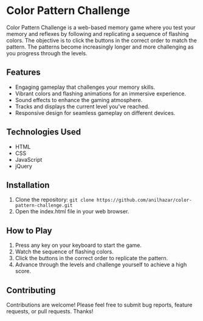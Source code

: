 # Color Pattern Challenge

Color Pattern Challenge is a web-based memory game where you test your memory and reflexes by following and replicating a sequence of flashing colors. The objective is to click the buttons in the correct order to match the pattern. The patterns become increasingly longer and more challenging as you progress through the levels.

## Features

- Engaging gameplay that challenges your memory skills.
- Vibrant colors and flashing animations for an immersive experience.
- Sound effects to enhance the gaming atmosphere.
- Tracks and displays the current level you've reached.
- Responsive design for seamless gameplay on different devices.

## Technologies Used

- HTML
- CSS
- JavaScript
- jQuery

## Installation

1. Clone the repository: `git clone https://github.com/anilhazar/color-pattern-challenge.git`
2. Open the index.html file in your web browser.

## How to Play

1. Press any key on your keyboard to start the game.
2. Watch the sequence of flashing colors.
3. Click the buttons in the correct order to replicate the pattern.
4. Advance through the levels and challenge yourself to achieve a high score.

## Contributing

Contributions are welcome! Please feel free to submit bug reports, feature requests, or pull requests. Thanks!

